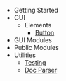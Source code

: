 - Getting Started[](/)
- GUI
  - Elements
    - [Button](gui/elements/Button.md)
- GUI Modules
- Public Modules
- Utilities
  - [Testing](testing.md)
  - [Doc Parser](doc-parser.md)
